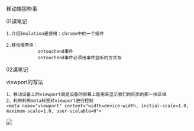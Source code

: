 移动端那些事

01课笔记

	1.介绍Emulation是使用：chrome中的一个插件
	
	2.移动端事件：
                ontouchend事件
	            ontouchend事件必须用事件监听的方式写

02课笔记
   
   viewport的写法

    1、移动设备上的viewport就是设备的屏幕上能用来显示我们的网页的那一块区域
    2、利用利用meta标签对viewport进行控制
    <meta name="viewport" content="width=device-width, initial-scale=1.0, maximum-scale=1.0, user-scalable=0">
    
    
![](http://i.imgur.com/SbvvDDE.png)